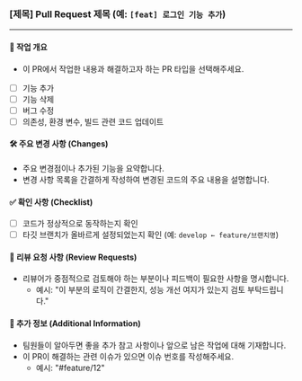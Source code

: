 ### [제목] Pull Request 제목 (예: `[feat] 로그인 기능 추가`)
---
#### 🚀 작업 개요
- 이 PR에서 작업한 내용과 해결하고자 하는 PR 타입을 선택해주세요.
- [ ] 기능 추가
- [ ] 기능 삭제
- [ ] 버그 수정
- [ ] 의존성, 환경 변수, 빌드 관련 코드 업데이트
#### 🛠 주요 변경 사항 (Changes)
- 주요 변경점이나 추가된 기능을 요약합니다.
- 변경 사항 목록을 간결하게 작성하여 변경된 코드의 주요 내용을 설명합니다.
#### ✅ 확인 사항 (Checklist)
- [ ] 코드가 정상적으로 동작하는지 확인
- [ ] 타깃 브랜치가 올바르게 설정되었는지 확인 (예: `develop ← feature/브랜치명`)
#### 👀 리뷰 요청 사항 (Review Requests)
- 리뷰어가 중점적으로 검토해야 하는 부분이나 피드백이 필요한 사항을 명시합니다.
  - 예시: "이 부분의 로직이 간결한지, 성능 개선 여지가 있는지 검토 부탁드립니다."
#### 🔗 추가 정보 (Additional Information)
- 팀원들이 알아두면 좋을 추가 참고 사항이나 앞으로 남은 작업에 대해 기재합니다.
- 이 PR이 해결하는 관련 이슈가 있으면 이슈 번호를 작성해주세요.
  - 예시: "#feature/12"
